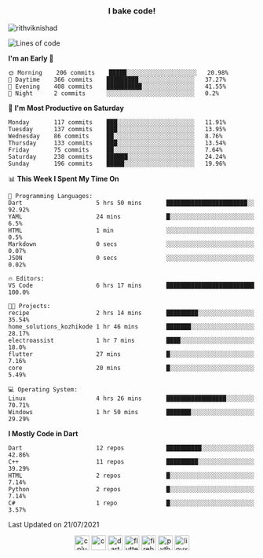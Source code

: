<h3 align="center">I bake code!</h3>

<p align="left"> <img src="https://komarev.com/ghpvc/?username=rithviknishad" alt="rithviknishad" /> </p>

<!--START_SECTION:waka-->
![Lines of code](https://img.shields.io/badge/From%20Hello%20World%20I%27ve%20Written-697113%20lines%20of%20code-blue)

**I'm an Early 🐤** 

```text
🌞 Morning    206 commits    █████░░░░░░░░░░░░░░░░░░░░   20.98% 
🌆 Daytime    366 commits    █████████░░░░░░░░░░░░░░░░   37.27% 
🌃 Evening    408 commits    ██████████░░░░░░░░░░░░░░░   41.55% 
🌙 Night      2 commits      ░░░░░░░░░░░░░░░░░░░░░░░░░   0.2%

```
📅 **I'm Most Productive on Saturday** 

```text
Monday       117 commits    ███░░░░░░░░░░░░░░░░░░░░░░   11.91% 
Tuesday      137 commits    ███░░░░░░░░░░░░░░░░░░░░░░   13.95% 
Wednesday    86 commits     ██░░░░░░░░░░░░░░░░░░░░░░░   8.76% 
Thursday     133 commits    ███░░░░░░░░░░░░░░░░░░░░░░   13.54% 
Friday       75 commits     ██░░░░░░░░░░░░░░░░░░░░░░░   7.64% 
Saturday     238 commits    ██████░░░░░░░░░░░░░░░░░░░   24.24% 
Sunday       196 commits    █████░░░░░░░░░░░░░░░░░░░░   19.96%

```


📊 **This Week I Spent My Time On** 

```text
💬 Programming Languages: 
Dart                     5 hrs 50 mins       ███████████████████████░░   92.92% 
YAML                     24 mins             █░░░░░░░░░░░░░░░░░░░░░░░░   6.5% 
HTML                     1 min               ░░░░░░░░░░░░░░░░░░░░░░░░░   0.5% 
Markdown                 0 secs              ░░░░░░░░░░░░░░░░░░░░░░░░░   0.07% 
JSON                     0 secs              ░░░░░░░░░░░░░░░░░░░░░░░░░   0.02%

🔥 Editors: 
VS Code                  6 hrs 17 mins       █████████████████████████   100.0%

🐱‍💻 Projects: 
recipe                   2 hrs 14 mins       █████████░░░░░░░░░░░░░░░░   35.54% 
home_solutions_kozhikode 1 hr 46 mins        ███████░░░░░░░░░░░░░░░░░░   28.17% 
electroassist            1 hr 7 mins         ████░░░░░░░░░░░░░░░░░░░░░   18.0% 
flutter                  27 mins             █░░░░░░░░░░░░░░░░░░░░░░░░   7.16% 
core                     20 mins             █░░░░░░░░░░░░░░░░░░░░░░░░   5.49%

💻 Operating System: 
Linux                    4 hrs 26 mins       █████████████████░░░░░░░░   70.71% 
Windows                  1 hr 50 mins        ███████░░░░░░░░░░░░░░░░░░   29.29%

```

**I Mostly Code in Dart** 

```text
Dart                     12 repos            ██████████░░░░░░░░░░░░░░░   42.86% 
C++                      11 repos            █████████░░░░░░░░░░░░░░░░   39.29% 
HTML                     2 repos             █░░░░░░░░░░░░░░░░░░░░░░░░   7.14% 
Python                   2 repos             █░░░░░░░░░░░░░░░░░░░░░░░░   7.14% 
C#                       1 repo              █░░░░░░░░░░░░░░░░░░░░░░░░   3.57%

```



 Last Updated on 21/07/2021
<!--END_SECTION:waka-->

<p align="center">
  <img src="https://devicons.github.io/devicon/devicon.git/icons/cplusplus/cplusplus-original.svg" alt="cplusplus" width="30" height="30"/>
  <img src="https://devicons.github.io/devicon/devicon.git/icons/c/c-original.svg" alt="c" width="30" height="30"/>
  <img src="https://www.vectorlogo.zone/logos/dartlang/dartlang-icon.svg" alt="dart" width="30" height="30"/>
  <img src="https://www.vectorlogo.zone/logos/flutterio/flutterio-icon.svg" alt="flutter" width="30" height="30"/> 
  <img src="https://www.vectorlogo.zone/logos/firebase/firebase-icon.svg" alt="firebase" width="30" height="30"/> 
  <img src="https://devicons.github.io/devicon/devicon.git/icons/python/python-original.svg" alt="python" width="30" height="30"/> 
  <img src="https://devicons.github.io/devicon/devicon.git/icons/linux/linux-original.svg" alt="linux" width="30" height="30"/> 
</p>
